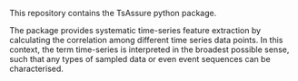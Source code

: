 This repository contains the TsAssure python package. 

The package provides systematic time-series feature extraction by calculating the correlation among different time series data points. In this context, the term time-series is interpreted in the broadest possible sense, such that any types of sampled data or even event sequences can be characterised.

